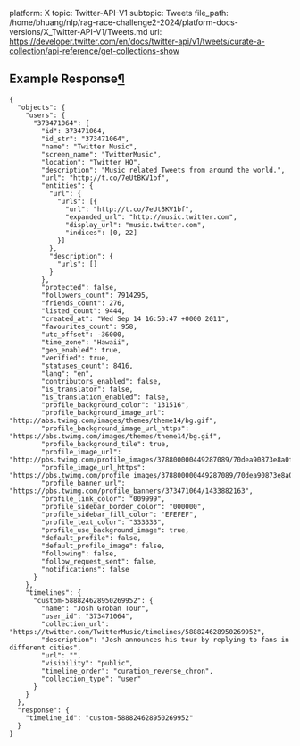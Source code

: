 platform: X
topic: Twitter-API-V1
subtopic: Tweets
file_path: /home/bhuang/nlp/rag-race-challenge2-2024/platform-docs-versions/X_Twitter-API-V1/Tweets.md
url: https://developer.twitter.com/en/docs/twitter-api/v1/tweets/curate-a-collection/api-reference/get-collections-show


## Example Response[¶](#example-response "Permalink to this headline")

    {
      "objects": {
        "users": {
          "373471064": {
            "id": 373471064,
            "id_str": "373471064",
            "name": "Twitter Music",
            "screen_name": "TwitterMusic",
            "location": "Twitter HQ",
            "description": "Music related Tweets from around the world.",
            "url": "http://t.co/7eUtBKV1bf",
            "entities": {
              "url": {
                "urls": [{
                  "url": "http://t.co/7eUtBKV1bf",
                  "expanded_url": "http://music.twitter.com",
                  "display_url": "music.twitter.com",
                  "indices": [0, 22]
                }]
              },
              "description": {
                "urls": []
              }
            },
            "protected": false,
            "followers_count": 7914295,
            "friends_count": 276,
            "listed_count": 9444,
            "created_at": "Wed Sep 14 16:50:47 +0000 2011",
            "favourites_count": 958,
            "utc_offset": -36000,
            "time_zone": "Hawaii",
            "geo_enabled": true,
            "verified": true,
            "statuses_count": 8416,
            "lang": "en",
            "contributors_enabled": false,
            "is_translator": false,
            "is_translation_enabled": false,
            "profile_background_color": "131516",
            "profile_background_image_url": "http://abs.twimg.com/images/themes/theme14/bg.gif",
            "profile_background_image_url_https": "https://abs.twimg.com/images/themes/theme14/bg.gif",
            "profile_background_tile": true,
            "profile_image_url": "http://pbs.twimg.com/profile_images/378800000449287089/70dea90873e8a0f92fd582b4d04cfd4b_normal.png",
            "profile_image_url_https": "https://pbs.twimg.com/profile_images/378800000449287089/70dea90873e8a0f92fd582b4d04cfd4b_normal.png",
            "profile_banner_url": "https://pbs.twimg.com/profile_banners/373471064/1433882163",
            "profile_link_color": "009999",
            "profile_sidebar_border_color": "000000",
            "profile_sidebar_fill_color": "EFEFEF",
            "profile_text_color": "333333",
            "profile_use_background_image": true,
            "default_profile": false,
            "default_profile_image": false,
            "following": false,
            "follow_request_sent": false,
            "notifications": false
          }
        },
        "timelines": {
          "custom-588824628950269952": {
            "name": "Josh Groban Tour",
            "user_id": "373471064",
            "collection_url": "https://twitter.com/TwitterMusic/timelines/588824628950269952",
            "description": "Josh announces his tour by replying to fans in different cities",
            "url": "",
            "visibility": "public",
            "timeline_order": "curation_reverse_chron",
            "collection_type": "user"
          }
        }
      },
      "response": {
        "timeline_id": "custom-588824628950269952"
      }
    }